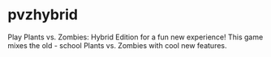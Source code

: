 # pvzhybrid
Play Plants vs. Zombies: Hybrid Edition for a fun new experience! This game mixes the old - school Plants vs. Zombies with cool new features.
